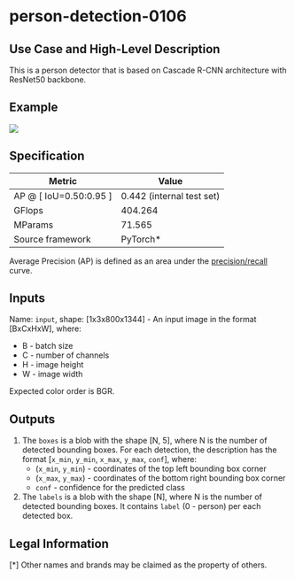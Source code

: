 # person-detection-0106

## Use Case and High-Level Description

This is a person detector that is based on Cascade R-CNN architecture with ResNet50
backbone.

## Example

![](./person-detection-0106.png)

## Specification

| Metric                          | Value                                     |
|---------------------------------|-------------------------------------------|
| AP @ [ IoU=0.50:0.95 ]          | 0.442 (internal test set)                 |
| GFlops                          | 404.264                                   |
| MParams                         | 71.565                                    |
| Source framework                | PyTorch\*                                 |

Average Precision (AP) is defined as an area under
the [precision/recall](https://en.wikipedia.org/wiki/Precision_and_recall)
curve.

## Inputs

Name: `input`, shape: [1x3x800x1344] - An input image in the format [BxCxHxW],
where:

- B - batch size
- C - number of channels
- H - image height
- W - image width

Expected color order is BGR.

## Outputs

1. The `boxes` is a blob with the shape [N, 5], where N is the number of detected
   bounding boxes. For each detection, the description has the format
   [`x_min`, `y_min`, `x_max`, `y_max`, `conf`],
   where:
    - (`x_min`, `y_min`) - coordinates of the top left bounding box corner
    - (`x_max`, `y_max`) - coordinates of the bottom right bounding box corner
    - `conf` - confidence for the predicted class
2. The `labels` is a blob with the shape [N], where N is the number of detected
   bounding boxes. It contains `label` (0 - person) per each detected box.

## Legal Information
[*] Other names and brands may be claimed as the property of others.
